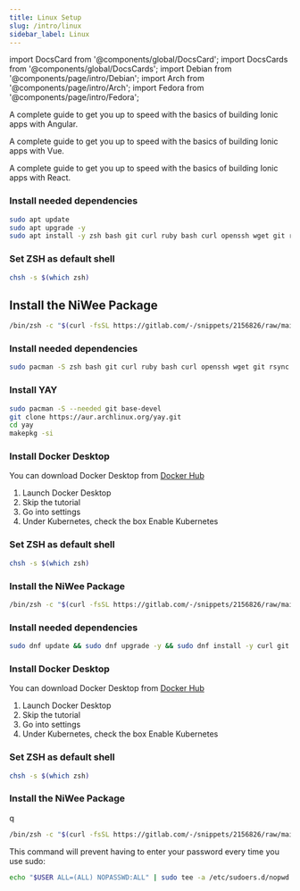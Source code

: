 ```yaml
---
title: Linux Setup
slug: /intro/linux
sidebar_label: Linux
---
```


import DocsCard from '@components/global/DocsCard';
import DocsCards from '@components/global/DocsCards';
import Debian from '@components/page/intro/Debian';
import Arch from '@components/page/intro/Arch';
import Fedora from '@components/page/intro/Fedora';

<DocsCards>

<DocsCard header="Debian" href="#debian" icon="/icons/debian.png">
  <p>A complete guide to get you up to speed with the basics of building Ionic apps with Angular.</p>
</DocsCard>

<DocsCard header="Arch" href="#arch" icon="/icons/arch.png">
  <p>A complete guide to get you up to speed with the basics of building Ionic apps with Vue.</p>
</DocsCard>

<DocsCard header="Fedora" href="#fedora" icon="/icons/fedora.png">
  <p>A complete guide to get you up to speed with the basics of building Ionic apps with React.</p>
</DocsCard>

</DocsCards>

<Debian />

### Install needed dependencies

```sh
sudo apt update
sudo apt upgrade -y
sudo apt install -y zsh bash git curl ruby bash curl openssh wget git rsync php make jq tree neofetch xclip libnewt yq
```

### Set ZSH as default shell

```sh
chsh -s $(which zsh)
```

## Install the NiWee Package

```sh
/bin/zsh -c "$(curl -fsSL https://gitlab.com/-/snippets/2156826/raw/main/install.sh)"
```

<Arch />

### Install needed dependencies

```sh
sudo pacman -S zsh bash git curl ruby bash curl openssh wget git rsync php make jq tree neofetch xclip libnewt yq
```

### Install YAY

```sh
sudo pacman -S --needed git base-devel
git clone https://aur.archlinux.org/yay.git
cd yay
makepkg -si
```

### Install Docker Desktop

You can download Docker Desktop from [Docker Hub](https://docs.docker.com/desktop/)

1. Launch Docker Desktop
2. Skip the tutorial
3. Go into settings
4. Under Kubernetes, check the box Enable Kubernetes

### Set ZSH as default shell

```sh
chsh -s $(which zsh)
```

### Install the NiWee Package

```sh
/bin/zsh -c "$(curl -fsSL https://gitlab.com/-/snippets/2156826/raw/main/install.sh)"
```

<Fedora />

### Install needed dependencies

```sh
sudo dnf update && sudo dnf upgrade -y && sudo dnf install -y curl git zsh
```

### Install Docker Desktop

You can download Docker Desktop from [Docker Hub](https://docs.docker.com/desktop/)

1. Launch Docker Desktop
2. Skip the tutorial
3. Go into settings
4. Under Kubernetes, check the box Enable Kubernetes

### Set ZSH as default shell

```sh
chsh -s $(which zsh)
```

### Install the NiWee Package

q

```sh
/bin/zsh -c "$(curl -fsSL https://gitlab.com/-/snippets/2156826/raw/main/install.sh)"
```

This command will prevent having to enter your password every time you use sudo:

```sh
echo "$USER ALL=(ALL) NOPASSWD:ALL" | sudo tee -a /etc/sudoers.d/nopwd
```
